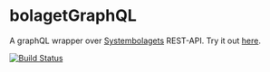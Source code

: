 # bolagetGraphQL

A graphQL wrapper over [Systembolagets](https://www.systembolaget.se/) REST-API.
Try it out [here](https://graphqlbolaget.appspot.com/graph/view).

[![Build Status](https://travis-ci.com/Kalk88/bolagetGraphql.svg?token=C6VpMq3mCCnyark58qgp&branch=master)](https://travis-ci.com/Kalk88/bolagetGraphql)
